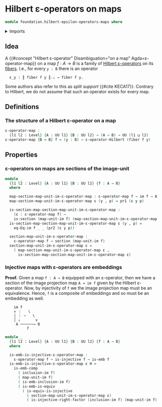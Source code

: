 # Hilbert ε-operators on maps

```agda
module foundation.hilbert-epsilon-operators-maps where
```

<details><summary>Imports</summary>

```agda
open import foundation.dependent-pair-types
open import foundation.embeddings
open import foundation.hilberts-epsilon-operators
open import foundation.images
open import foundation.universe-levels

open import foundation-core.equivalences
open import foundation-core.fibers-of-maps
open import foundation-core.injective-maps
open import foundation-core.sections
```

</details>

## Idea

A
{{#concept "Hilbert ε-operator" Disambiguation="on a map" Agda=ε-operator-map}}
on a map $f : A → B$ is a family of
[Hilbert ε-operators](foundation.hilberts-epsilon-operators.md) on its
[fibers](foundation-core.fibers-of-maps.md). I.e., for every `y : B` there is an
operator

```text
  ε_y : ║ fiber f y ║₋₁ → fiber f y.
```

Some authors also refer to this as _split support_ {{#cite KECA17}}. Contrary to
Hilbert, we do not assume that such an operator exists for every map.

## Definitions

### The structure of a Hilbert ε-operator on a map

```agda
ε-operator-map :
  {l1 l2 : Level} {A : UU l1} {B : UU l2} → (A → B) → UU (l1 ⊔ l2)
ε-operator-map {B = B} f = (y : B) → ε-operator-Hilbert (fiber f y)
```

## Properties

### ε-operators on maps are sections of the image-unit

```agda
module _
  {l1 l2 : Level} {A : UU l1} {B : UU l2} {f : A → B}
  where

  map-section-map-unit-im-ε-operator-map : ε-operator-map f → im f → A
  map-section-map-unit-im-ε-operator-map ε (y , p) = pr1 (ε y p)

  is-section-map-section-map-unit-im-ε-operator-map :
    (ε : ε-operator-map f) →
    is-section (map-unit-im f) (map-section-map-unit-im-ε-operator-map ε)
  is-section-map-section-map-unit-im-ε-operator-map ε (y , p) =
    eq-Eq-im f _ _ (pr2 (ε y p))

  section-map-unit-im-ε-operator-map :
    ε-operator-map f → section (map-unit-im f)
  section-map-unit-im-ε-operator-map ε =
    ( map-section-map-unit-im-ε-operator-map ε ,
      is-section-map-section-map-unit-im-ε-operator-map ε)
```

### Injective maps with ε-operators are embeddings

**Proof.** Given a map `f : A → B` equipped with an ε-operator, then we have a
section of the image projection map `A ↠ im f` given by the Hilbert ε-operator.
Now, by injectivity of `f` we the image projection map must be an equivalence.
Hence, `f` is a composite of embeddings and so must be an embedding as well.

```text
    im f
    ↟ ⋮   \
    │ ⋮ ~   \
    │ ↓       ∨
     A ──────→ B
          f
```

```agda
module _
  {l1 l2 : Level} {A : UU l1} {B : UU l2} {f : A → B}
  where

  is-emb-is-injective-ε-operator-map :
    ε-operator-map f → is-injective f → is-emb f
  is-emb-is-injective-ε-operator-map ε H =
    is-emb-comp
      ( inclusion-im f)
      ( map-unit-im f)
      ( is-emb-inclusion-im f)
      ( is-emb-is-equiv
        ( is-equiv-is-injective
          ( section-map-unit-im-ε-operator-map ε)
          ( is-injective-right-factor (inclusion-im f) (map-unit-im f) H)))
```
